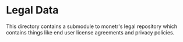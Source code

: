 # Legal Data

This directory contains a submodule to monetr's legal repository which contains things like end user license agreements
and privacy policies.
